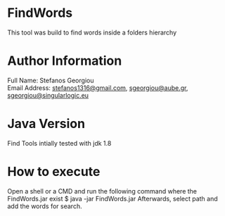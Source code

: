 # FindWords
This tool was build to find words inside a folders hierarchy

# Author Information
Full Name: Stefanos Georgiou <br />
Email Address: stefanos1316@gmail.com, sgeorgiou@aube.gr, sgeorgiou@singularlogic.eu<br />

# Java Version
Find Tools intially tested with jdk 1.8

# How to execute
Open a shell or a CMD and run the following command where the FindWords.jar exist
$ java -jar FindWords.jar
Afterwards, select path and add the words for search.

